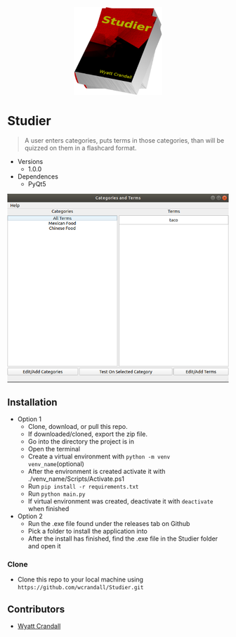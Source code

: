 <p align="center">
   <img width="200px" height="200px" title="StudierLogo" alt="StudierLogo" src="StudierLogo.png" >
</p>

# Studier

> A user enters categories, puts terms in those categories, than will be quizzed on them in a flashcard format. 

* Versions 
    * 1.0.0
* Dependences 
    * PyQt5




<img src="StudierHomeScreen.png" title="StudierHomeScreen" alt="StudierHomeScreen">














## Installation

* Option 1 
    * Clone, download, or pull this repo. 
    * If downloaded/cloned, export the zip file.
    * Go into the directory the project is in
    * Open the terminal 
    * Create a virtual environment with `python -m venv venv_name`(optional)
    * After the environment is created activate it with ./venv_name/Scripts/Activate.ps1
    * Run `pip install -r requirements.txt`
    * Run `python main.py`
    * If virtual environment was created, deactivate it with `deactivate` when finished
* Option 2 
    * Run the .exe file found under the releases tab on Github
    * Pick a folder to install the application into 
    * After the install has finished, find the .exe file in the Studier folder and open it

### Clone

- Clone this repo to your local machine using `https://github.com/wcrandall/Studier.git`

## Contributors
* <a href="https://github.com/wcrandall"> Wyatt Crandall </a>
